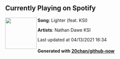 ## Currently Playing on Spotify

[<img align="left" width="100" src="https://i.scdn.co/image/ab67616d00001e025ea1f461a1b5a752013803e6">](https://open.spotify.com/album/4Fhgi0Jr4OpapEwNNSHhdK)

**Song**: Lighter (feat. KSI)

**Artists**: Nathan Dawe KSI

Last updated at 04/13/2021 16:34

#### Generated with [20chan/github-now](https://github.com/20chan/github-now)